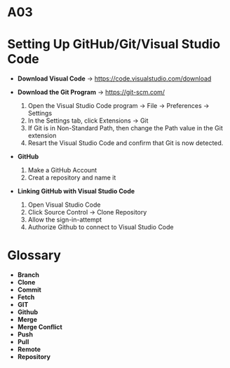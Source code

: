 # A03

# Setting Up GitHub/Git/Visual Studio Code



- **Download Visual Code** -> https://code.visualstudio.com/download 

- **Download the Git Program** -> https://git-scm.com/

    1. Open the Visual Studio Code program -> File -> Preferences -> Settings
    2. In the Settings tab, click Extensions -> Git
    3. If Git is in Non-Standard Path, then change the Path value in the Git extension
    4. Resart the Visual Studio Code and confirm that Git is now detected.

- **GitHub**
    1. Make a GitHub Account
    2. Creat a repository and name it

- **Linking GitHub with Visual Studio Code**

    1. Open Visual Studio Code
    2. Click Source Control -> Clone Repository
    3. Allow the sign-in-attempt
    4. Authorize Github to connect to Visual Studio Code

# Glossary

- **Branch**
- **Clone**
- **Commit**
- **Fetch**
- **GIT**
- **Github**
- **Merge**
- **Merge Conflict**
- **Push**
- **Pull**
- **Remote**
- **Repository**


